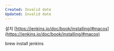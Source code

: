 ```yaml
---
Created: Invalid date
Updated: Invalid date
---
```

설치 [https://jenkins.io/doc/book/installing/#macos](https://jenkins.io/doc/book/installing/#macos)

brew install jenkins